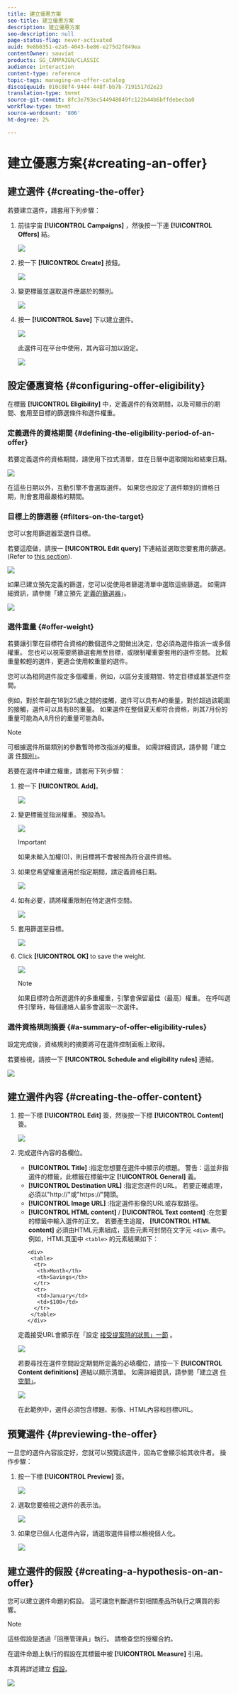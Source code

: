 ```yaml
---
title: 建立優惠方案
seo-title: 建立優惠方案
description: 建立優惠方案
seo-description: null
page-status-flag: never-activated
uuid: 9e8b0351-e2a5-4043-be86-e275d2f849ea
contentOwner: sauviat
products: SG_CAMPAIGN/CLASSIC
audience: interaction
content-type: reference
topic-tags: managing-an-offer-catalog
discoiquuid: 010c88f4-9444-448f-bb7b-7191517d2e23
translation-type: tm+mt
source-git-commit: 8fc3e793ec544948049fc122b44b6bffdebecba0
workflow-type: tm+mt
source-wordcount: '806'
ht-degree: 2%

---
```



# 建立優惠方案{#creating-an-offer}

## 建立選件 {#creating-the-offer}

若要建立選件，請套用下列步驟：

1. 前往宇宙 **[!UICONTROL Campaigns]** ，然後按一下連 **[!UICONTROL Offers]** 結。

   ![](assets/offer_create_001.png)

1. 按一下 **[!UICONTROL Create]** 按鈕。

   ![](assets/offer_create_005.png)

1. 變更標籤並選取選件應屬於的類別。

   ![](assets/offer_create_002.png)

1. 按一 **[!UICONTROL Save]** 下以建立選件。

   ![](assets/offer_create_003.png)

   此選件可在平台中使用，其內容可加以設定。

   ![](assets/offer_create_004.png)

## 設定優惠資格 {#configuring-offer-eligibility}

在標籤 **[!UICONTROL Eligibility]** 中，定義選件的有效期間，以及可顯示的期間、套用至目標的篩選條件和選件權重。

### 定義選件的資格期間 {#defining-the-eligibility-period-of-an-offer}

若要定義選件的資格期間，請使用下拉式清單，並在日曆中選取開始和結束日期。

![](assets/offer_eligibility_create_002.png)

在這些日期以外，互動引擎不會選取選件。 如果您也設定了選件類別的資格日期，則會套用最嚴格的期間。

### 目標上的篩選器 {#filters-on-the-target}

您可以套用篩選器至選件目標。

若要這麼做，請按一 **[!UICONTROL Edit query]** 下連結並選取您要套用的篩選。 (Refer to [this section](../../platform/using/steps-to-create-a-query.md#step-4---filter-data)).

![](assets/offer_eligibility_create_003.png)

如果已建立預先定義的篩選，您可以從使用者篩選清單中選取這些篩選。 如需詳細資訊，請參閱「建立預先 [定義的篩選器](../../interaction/using/creating-predefined-filters.md)」。

![](assets/offer_eligibility_create_004.png)

### 選件重量 {#offer-weight}

若要讓引擎在目標符合資格的數個選件之間做出決定，您必須為選件指派一或多個權重。 您也可以視需要將篩選套用至目標，或限制權重要套用的選件空間。 比較重量較輕的選件，更適合使用較重量的選件。

您可以為相同選件設定多個權重，例如，以區分支援期間、特定目標或甚至選件空間。

例如，對於年齡在18到25歲之間的接觸，選件可以具有A的重量，對於超過該範圍的接觸，選件可以具有B的重量。 如果選件在整個夏天都符合資格，則其7月份的重量可能為A,8月份的重量可能為B。

>[!NOTE]
>
>可根據選件所屬類別的參數暫時修改指派的權重。 如需詳細資訊，請參閱「建立選 [件類別」](../../interaction/using/creating-offer-categories.md)。

若要在選件中建立權重，請套用下列步驟：

1. 按一下 **[!UICONTROL Add]**。

   ![](assets/offer_weight_create_001.png)

1. 變更標籤並指派權重。 預設為1。

   ![](assets/offer_weight_create_006.png)

   >[!IMPORTANT]
   >
   >如果未輸入加權(0)，則目標將不會被視為符合選件資格。

1. 如果您希望權重適用於指定期間，請定義資格日期。

   ![](assets/offer_weight_create_002.png)

1. 如有必要，請將權重限制在特定選件空間。

   ![](assets/offer_weight_create_003.png)

1. 套用篩選至目標。

   ![](assets/offer_weight_create_004.png)

1. Click **[!UICONTROL OK]** to save the weight.

   ![](assets/offer_weight_create_005.png)

   >[!NOTE]
   >
   >如果目標符合所選選件的多重權重，引擎會保留最佳（最高）權重。 在呼叫選件引擎時，每個連絡人最多會選取一次選件。

### 選件資格規則摘要 {#a-summary-of-offer-eligibility-rules}

設定完成後，資格規則的摘要將可在選件控制面板上取得。

若要檢視，請按一下 **[!UICONTROL Schedule and eligibility rules]** 連結。

![](assets/offer_eligibility_create_005.png)

## 建立選件內容 {#creating-the-offer-content}

1. 按一下標 **[!UICONTROL Edit]** 簽，然後按一下標 **[!UICONTROL Content]** 簽。

   ![](assets/offer_content_create_001.png)

1. 完成選件內容的各欄位。

   * **[!UICONTROL Title]** :指定您想要在選件中顯示的標題。 警告：這並非指選件的標籤，此標籤在標籤中定 **[!UICONTROL General]** 義。
   * **[!UICONTROL Destination URL]** :指定您選件的URL。 若要正確處理，必須以&quot;http://&quot;或&quot;https://&quot;開頭。
   * **[!UICONTROL Image URL]** :指定選件影像的URL或存取路徑。
   * **[!UICONTROL HTML content]** / **[!UICONTROL Text content]** :在您要的標籤中輸入選件的正文。 若要產生追蹤， **[!UICONTROL HTML content]** 必須由HTML元素組成，這些元素可封閉在文字元 `<div>` 素中。 例如，HTML頁面中 `<table>` 的元素結果如下：

   ```
      <div> 
       <table>
        <tr>
         <th>Month</th>
         <th>Savings</th>   
        </tr>   
        <tr>    
         <td>January</td>
         <td>$100</td>   
        </tr> 
       </table> 
      </div>
   ```

   定義接受URL會顯示在「設定 [接受提案時的狀態」一節](../../interaction/using/creating-offer-spaces.md#configuring-the-status-when-the-proposition-is-accepted) 。

   ![](assets/offer_content_create_002.png)

   若要尋找在選件空間設定期間所定義的必填欄位，請按一下 **[!UICONTROL Content definitions]** 連結以顯示清單。 如需詳細資訊，請參閱「建立選 [件空間」](../../interaction/using/creating-offer-spaces.md)。

   ![](assets/offer_content_create_003.png)

   在此範例中，選件必須包含標題、影像、HTML內容和目標URL。

## 預覽選件 {#previewing-the-offer}

一旦您的選件內容設定好，您就可以預覽該選件，因為它會顯示給其收件者。 操作步驟：

1. 按一下標 **[!UICONTROL Preview]** 簽。

   ![](assets/offer_preview_create_001.png)

1. 選取您要檢視之選件的表示法。

   ![](assets/offer_preview_create_002.png)

1. 如果您已個人化選件內容，請選取選件目標以檢視個人化。

   ![](assets/offer_preview_create_003.png)

## 建立選件的假設 {#creating-a-hypothesis-on-an-offer}

您可以建立選件命題的假設。 這可讓您判斷選件對相關產品所執行之購買的影響。

>[!NOTE]
>
>這些假設是透過「回應管理員」執行。 請檢查您的授權合約。

在選件命題上執行的假設在其標籤中被 **[!UICONTROL Measure]** 引用。

本頁將詳述建立 [假設](../../campaign/using/about-response-manager.md)。

![](assets/offer_hypothesis_001.png)

